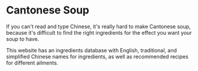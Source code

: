 # Cantonese Soup

If you can't read and type Chinese, it's really hard to make Cantonese soup, because it's difficult to find the right ingredients for the effect you want your soup to have.

This website has an ingredients database with English, traditional, and simplified Chinese names for ingredients, as well as recommended recipes for different ailments.
